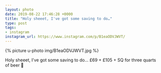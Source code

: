 ```yaml
---
layout: photo
date: 2019-08-22 17:46:28 +0000
title: "Holy sheeet, I've got some saving to do…"
type: post
tags:
- instagram
instagram_url: https://www.instagram.com/p/B1eaODVJWVT/
---
```


{% picture u-photo img/B1eaODVJWVT.jpg %}

Holy sheeet, I've got some saving to do... £69 + £105 + SQ for three quarts of beer 🤭
